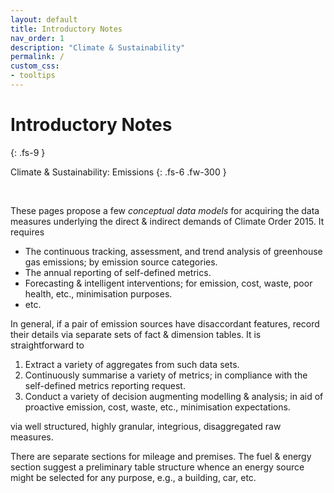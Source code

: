 ```yaml
---
layout: default
title: Introductory Notes
nav_order: 1
description: "Climate & Sustainability"
permalink: /
custom_css:
- tooltips
---
```


# Introductory Notes
{: .fs-9 }

Climate & Sustainability: Emissions
{: .fs-6 .fw-300 }

<br>

These pages propose a few *conceptual data models* for acquiring the data measures underlying the direct & indirect demands of Climate Order 2015.  It requires

* The continuous tracking, assessment, and trend analysis of greenhouse gas emissions; by emission source categories.
* The annual reporting of self-defined metrics.
* Forecasting & intelligent interventions; for emission, cost, waste, poor health, etc., minimisation purposes. 
* etc.

In general, if a pair of emission sources have disaccordant features, record their details via separate sets of fact & dimension tables.  It is straightforward to 

1. Extract a variety of aggregates from such data sets.
2. Continuously summarise a variety of metrics; in compliance with the self-defined metrics reporting request.
3. Conduct a variety of decision augmenting modelling & analysis; in aid of proactive emission, cost, waste, etc., minimisation expectations.

via well structured, highly granular, integrious, disaggregated raw measures.

There are separate sections for mileage and premises.  The fuel & energy section suggest a preliminary table structure whence an energy source might be selected for any purpose, e.g., a building, car, etc.

<br>
<br>
<br>
<br>
